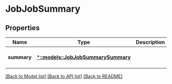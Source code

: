 # JobJobSummary

## Properties
Name | Type | Description | Notes
------------ | ------------- | ------------- | -------------
**summary** | [***::models::JobJobSummarySummary**](JobJobSummarySummary.md) |  | [optional] [default to null]

[[Back to Model list]](../README.md#documentation-for-models) [[Back to API list]](../README.md#documentation-for-api-endpoints) [[Back to README]](../README.md)


